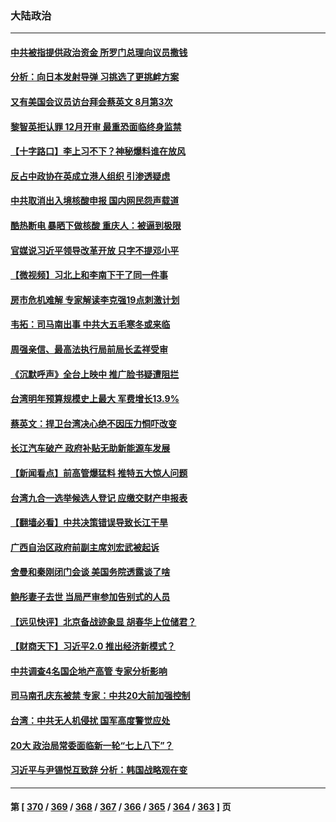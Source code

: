 ### 大陆政治
---
#### [中共被指提供政治资金 所罗门总理向议员撒钱](../../pages/ncid277/n13810139.md) 
#### [分析：向日本发射导弹 习挑选了更挑衅方案](../../pages/ncid277/n13809384.md) 
#### [又有美国会议员访台拜会蔡英文 8月第3次](../../pages/ncid277/n13810061.md) 
#### [黎智英拒认罪 12月开审 最重恐面临终身监禁](../../pages/ncid277/n13810175.md) 
#### [【十字路口】李上习不下？神秘爆料谁在放风](../../pages/ncid277/n13809946.md) 
#### [反占中政协在英成立港人组织 引渗透疑虑](../../pages/ncid277/n13810150.md) 
#### [中共取消出入境核酸申报 国内网民怨声载道](../../pages/ncid277/n13810120.md) 
#### [酷热断电 暴晒下做核酸 重庆人：被逼到极限](../../pages/ncid277/n13810046.md) 
#### [官媒说习近平领导改革开放 只字不提邓小平](../../pages/ncid277/n13810026.md) 
#### [【微视频】习北上和李南下干了同一件事](../../pages/ncid277/n13809886.md) 
#### [房市危机难解 专家解读李克强19点刺激计划](../../pages/ncid277/n13809893.md) 
#### [韦拓：司马南出事 中共大五毛寒冬或来临](../../pages/ncid277/n13809452.md) 
#### [周强亲信、最高法执行局前局长孟祥受审](../../pages/ncid277/n13809767.md) 
#### [《沉默呼声》全台上映中 推广脸书疑遭阻拦](../../pages/ncid277/n13809791.md) 
#### [台湾明年预算规模史上最大 军费增长13.9%](../../pages/ncid277/n13809709.md) 
#### [蔡英文：捍卫台湾决心绝不因压力恫吓改变](../../pages/ncid277/n13809665.md) 
#### [长江汽车破产 政府补贴无助新能源车发展](../../pages/ncid277/n13809649.md) 
#### [【新闻看点】前高管爆猛料 推特五大惊人问题](../../pages/ncid277/n13808665.md) 
#### [台湾九合一选举候选人登记 应缴交财产申报表](../../pages/ncid277/n13809528.md) 
#### [【翻墙必看】中共决策错误导致长江干旱](../../pages/ncid277/n13809529.md) 
#### [广西自治区政府前副主席刘宏武被起诉](../../pages/ncid277/n13809533.md) 
#### [舍曼和秦刚闭门会谈 美国务院透露谈了啥](../../pages/ncid277/n13809463.md) 
#### [鲍彤妻子去世 当局严审参加告别式的人员](../../pages/ncid277/n13809484.md) 
#### [【远见快评】北京备战迹象显 胡春华上位储君？](../../pages/ncid277/n13809399.md) 
#### [【财商天下】习近平2.0 推出经济新模式？](../../pages/ncid277/n13809328.md) 
#### [中共调查4名国企地产高管 专家分析影响](../../pages/ncid277/n13809372.md) 
#### [司马南孔庆东被禁 专家：中共20大前加强控制](../../pages/ncid277/n13809329.md) 
#### [台湾：中共无人机侵扰 国军高度警觉应处](../../pages/ncid277/n13809026.md) 
#### [20大 政治局常委面临新一轮“七上八下”？](../../pages/ncid277/n13809294.md) 
#### [习近平与尹锡悦互致辞 分析：韩国战略观在变](../../pages/ncid277/n13809249.md) 

---
#### 第 [ [370](./370.md) / [369](./369.md) / [368](./368.md) / [367](./367.md) / [366](./366.md) / [365](./365.md) / [364](./364.md) / [363](./363.md) ] 页
